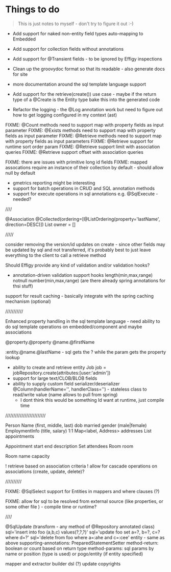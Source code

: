 
# Things to do

> This is just notes to myself - don't try to figure it out :-)

* Add support for naked non-entity field types auto-mapping to Embedded
* Add support for collection fields without annotations
* Add support for @Transient fields - to be ignored by Effigy inspections
* Clean up the groovydoc format so that its readable - also generate docs for site
* more documentation around the sql template language support
* Add support for the retrieve(create()) use case - maybe if the return type of a @Create is the Entity type bake this into the generated code

* Refactor the logging - the @Log annotation work but need to figure out how to get logging configured in my context (ast)

FIXME: @Count methods need to support map with property fields as input parameter
FIXME: @Exists methods need to support map with property fields as input parameter
FIXME: @Retrieve methods need to support map with property fields as input parameters
FIXME: @Retrieve support for runtime sort order param
FIXME: @Retrieve support limit with association queries
FIXME: @Retrieve support offset with association queries

FIXME: there are issues with primitive long id fields
FIXME: mapped assocations require an instance of their collection by default - should allow null by default

* gmetrics reporting might be interesting
* support for batch operations in CRUD and SQL annotation methods
* support for execute operations in sql annotations e.g. @SqlExecute - needed?

////

@Association
@Collected(ordering=[@ListOrdering(property='lastName', direction=DESC)])
List<Person> owner = []

/////

consider removing the version/id updates on create - since other fields may be updated by sql and not transferred, it's probably best to just leave
everything to the client to call a retrieve method

Should Effigy provide any kind of validation and/or validation hooks?
- annotation-driven validation support hooks
    length(min,max,range)
    notnull
    number(min,max,range)
    (are there already spring annotations for thsi stuff)

support for result caching - basically integrate with the spring caching mechanism (optional)

///////////

Enhanced property handling in the sql template language - need ability to do sql template operations on embedded/component and maybe associations

@property.@property
@name.@firstName

:entity.@name.@lastName - sql gets the ? while the param gets the property lookup



* ability to create and retrieve entity
    Job job = jobRepository.create(attributes:[user:'admin'])
* support for large text/CLOB/BLOB fields
* ability to supply custom field serializer/deserializer @Column(handlerName='', handlerClass='') - stateless class to read/write value (name allows to pull from spring)
    - I dont think this would be something Id want at runtime, just compile time

/////////////////////////

Person
    Name (first, middle, last)
    dob
    married
    gender (male|female)
    EmploymentInfo (title, salary) 1:1
    Map<label, Address> addresses
    List<Appointment> appointments

Appointment
    start
    end
    description
    Set<Person> attendees
    Room room

Room
    name
    capacity

! retrieve based on association criteria
! allow for cascade operations on associations (create, update, delete)?

//////////

FIXME: @SqlSelect support for Entities in mappers and where clauses (?)

FIXME: allow for sql to be resolved from external source (like properties, or some other file ) - compile time or runtime?


////

@SqlUpdate (transform - any method of @Repository annotated class)
    sql='insert into foo (a,b,c) values(?,?,?)'
    sql='update foo set a=?, b=?, c=? where d=?'
    sql='delete from foo where a=:ahe and c=:cee'
    entity - same as above
    supporting-annotations: PreparedStatementSetter
    method-return: boolean or count based on return type
    method-params: sql params by name or position (type is used) or pogo/entity (if entity specified)


mapper and extractor builder dsl (?)
update copyrights